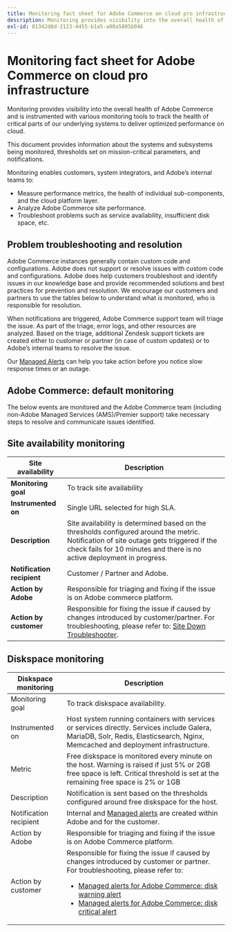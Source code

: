 ```yaml
---
title: Monitoring fact sheet for Adobe Commerce on cloud pro infrastructure
description: Monitoring provides visibility into the overall health of Adobe Commerce powered by Adobe and is
exl-id: 01342d8d-2123-4455-b1a5-a08a5805b046
---
```

# Monitoring fact sheet for Adobe Commerce on cloud pro infrastructure

Monitoring provides visibility into the overall health of Adobe Commerce and is instrumented with various monitoring tools to track the health of critical parts of our underlying systems to deliver optimized performance on cloud.

This document provides information about the systems and subsystems being monitored, thresholds set on mission-critical parameters, and notifications.

Monitoring enables customers, system integrators, and Adobe’s internal teams to:

* Measure performance metrics, the health of individual sub-components, and the cloud platform layer.
* Analyze Adobe Commerce site performance.
* Troubleshoot problems such as service availability, insufficient disk space, etc.

## Problem troubleshooting and resolution

Adobe Commerce instances generally contain custom code and configurations. Adobe does not support or resolve issues with custom code and configurations. Adobe does help customers troubleshoot and identify issues in our knowledge base and provide recommended solutions and best practices for prevention and resolution. We encourage our customers and partners to use the tables below to understand what is monitored, who is responsible for resolution.

When notifications are triggered, Adobe Commerce support team will triage the issue. As part of the triage, error logs, and other resources are analyzed. Based on the triage, additional Zendesk support tickets are created either to customer or partner (in case of custom updates) or to Adobe’s internal teams to resolve the issue.
<!-- is the above paragraph problematic because it implies that notifications are triggering Zendesk support tickets that are getting triaged? -->

 Our [Managed Alerts](https://experienceleague.adobe.com/docs/commerce-knowledge-base/kb/support-tools/managed-alerts/managed-alerts-for-magento-commerce.html) can help you take action before you notice slow response times or an outage.

 ## Adobe Commerce: default monitoring

 The below events are monitored and the Adobe Commerce team (including non-Adobe Managed Services (AMS)/Premier support) take necessary steps to resolve and communicate issues identified.

 ## Site availability monitoring

 |  Site availability  | Description
 |------------|------------|
 | **Monitoring goal** | To track site availability |
 | **Instrumented on** | Single URL selected for high SLA. |
 | **Description** | Site availability is determined based on the thresholds configured around the metric. Notification of site outage gets triggered if the check fails for 10 minutes and there is no active deployment in progress.|
 | **Notification recipient** | Customer / Partner and Adobe. |
 | **Action by Adobe** | Responsible for triaging and fixing if the issue is on Adobe commerce platform.|
 | **Action by customer** | Responsible for fixing the issue if caused by changes introduced by customer/partner. For troubleshooting, please refer to: [Site Down Troubleshooter](https://experienceleague.adobe.com/docs/commerce-knowledge-base/kb/troubleshooting/site-down-or-unresponsive/magento-site-down-troubleshooter.html). |

## Diskspace monitoring

| Diskspace monitoring    | Description
|------------|------------|
|Monitoring goal |To track diskspace availability.|
| Instrumented on | Host system running containers with services or services directly. Services include Galera, MariaDB, Solr, Redis, Elasticsearch, Nginx, Memcached and deployment infrastructure.|
| Metric | Free diskspace is monitored every minute on the host. Warning is raised if just 5% or 2GB free space is left. Critical threshold is set at the remaining free space is 2% or 1GB|
| Description | Notification is sent based on the thresholds configured around free diskspace for the host. |
| Notification recipient | Internal and [Managed alerts](https://experienceleague.adobe.com/docs/commerce-knowledge-base/kb/support-tools/managed-alerts/managed-alerts-for-magento-commerce.html) are created within Adobe and for the customer. |
| Action by Adobe | Responsible for triaging and fixing if the issue is on Adobe Commerce platform. |
| Action by customer | Responsible for fixing the issue if caused by changes introduced by customer or partner.  For troubleshooting, please refer to: <ul><li>[Managed alerts for Adobe Commerce: disk warning alert](https://experienceleague.adobe.com/docs/commerce-knowledge-base/kb/support-tools/managed-alerts/managed-alerts-for-magento-commerce-disk-warning-alert.html)</li><li>[Managed alerts for Adobe Commerce: disk critical alert](https://experienceleague.adobe.com/docs/commerce-knowledge-base/kb/support-tools/managed-alerts/managed-alerts-for-magento-commerce-disk-critical-alert.html) </li></ul> |
